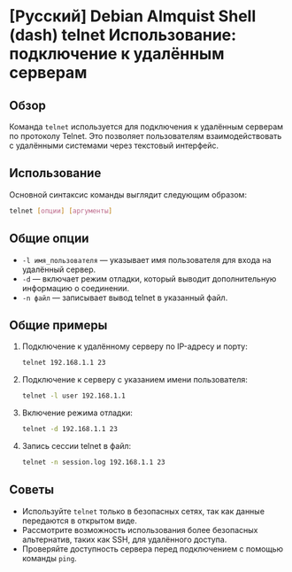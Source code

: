 # [Русский] Debian Almquist Shell (dash) telnet Использование: подключение к удалённым серверам

## Обзор
Команда `telnet` используется для подключения к удалённым серверам по протоколу Telnet. Это позволяет пользователям взаимодействовать с удалёнными системами через текстовый интерфейс.

## Использование
Основной синтаксис команды выглядит следующим образом:

```bash
telnet [опции] [аргументы]
```

## Общие опции
- `-l имя_пользователя` — указывает имя пользователя для входа на удалённый сервер.
- `-d` — включает режим отладки, который выводит дополнительную информацию о соединении.
- `-n файл` — записывает вывод telnet в указанный файл.

## Общие примеры
1. Подключение к удалённому серверу по IP-адресу и порту:
   ```bash
   telnet 192.168.1.1 23
   ```

2. Подключение к серверу с указанием имени пользователя:
   ```bash
   telnet -l user 192.168.1.1
   ```

3. Включение режима отладки:
   ```bash
   telnet -d 192.168.1.1 23
   ```

4. Запись сессии telnet в файл:
   ```bash
   telnet -n session.log 192.168.1.1 23
   ```

## Советы
- Используйте `telnet` только в безопасных сетях, так как данные передаются в открытом виде.
- Рассмотрите возможность использования более безопасных альтернатив, таких как SSH, для удалённого доступа.
- Проверяйте доступность сервера перед подключением с помощью команды `ping`.